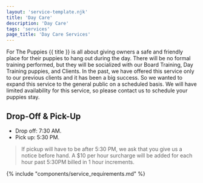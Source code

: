 ```yaml
---
layout: 'service-template.njk'
title: 'Day Care'
description: 'Day Care'
tags: 'services'
page_title: 'Day Care Services'
---
```


For The Puppies {{ title }} is all about giving owners a safe and friendly place for their puppies to hang out during the day. There will be no formal training performed, but they will be socialized with our Board Training, Day Training puppies, and Clients. In the past, we have offered this service only to our previous clients and it has been a big success. So we wanted to expand this service to the general public on a scheduled basis. We will have limited availability for this service, so please contact us to schedule your puppies stay.

## Drop-Off & Pick-Up
- Drop off: 7:30 AM.
- Pick up: 5:30 PM.

> If pickup will have to be after 5:30 PM, we ask that you give us a notice before hand. A $10 per hour surcharge will be added for each hour past 5:30PM billed in 1 hour increments.

{% include "components/service_requirements.md" %}
